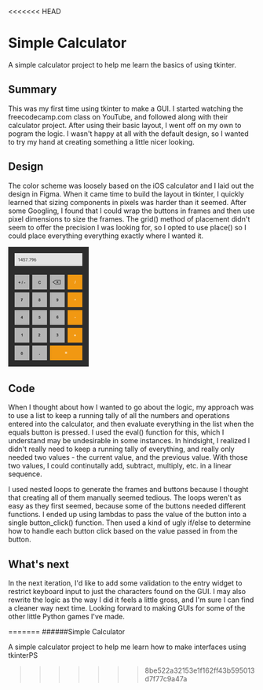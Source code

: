<<<<<<< HEAD
# Simple Calculator

A simple calculator project to help me learn the basics of using tkinter.



## Summary

This was my first time using tkinter to make a GUI. I started watching the freecodecamp.com class on YouTube, and followed along with their calculator project. After using their basic layout, I went off on my own to pogram the logic. I wasn't happy at all with the default design, so I wanted to try my hand at creating something a little nicer looking. 



## Design

The color scheme was loosely based on the iOS calculator and I laid out the design in Figma. When it came time to build the layout in tkinter, I quickly learned that sizing components in pixels was harder than it seemed. After some Googling, I found that I could wrap the buttons in frames and then use pixel dimensions to size the frames. The grid() method of placement didn't seem to offer the precision I was looking for, so I opted to use place() so I could place everything everything exactly where I wanted it. 


<img src="/calculator_mockup.png" alt="image of the calculator design made in Figma" height="244px" width="164px" />



## Code

When I thought about how I wanted to go about the logic, my approach was to use a list to keep a running tally of all the numbers and operations entered into the calculator, and then evaluate everything in the list when the equals button is pressed. I used the eval() function for this, which I understand may be undesirable in some instances. In hindsight, I realized I didn't really need to keep a running tally of everything, and really only needed two values - the current value, and the previous value. With those two values, I could continutally add, subtract, multiply, etc. in a linear sequence.

I used nested loops to generate the frames and buttons because I thought that creating all of them manually seemed tedious. The loops weren't as easy as they first seemed, because some of the buttons needed different functions. I ended up using lambdas to pass the value of the button into a single button_click() function. Then used a kind of ugly if/else to determine how to handle each button click based on the value passed in from the button. 



## What's next

In the next iteration, I'd like to add some validation to the entry widget to restrict keyboard input to just the characters found on the GUI. I may also rewrite the logic as the way I did it feels a little gross, and I'm sure I can find a cleaner way next time. Looking forward to making GUIs for some of the other little Python games I've made. 

=======
######Simple Calculator

A simple calculator project to help me learn how to make interfaces using tkinterPS 
>>>>>>> 8be522a32153e1f162ff43b595013d7f77c9a47a

